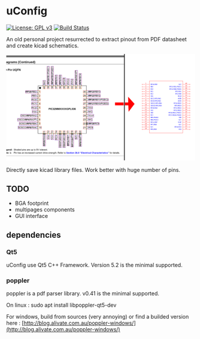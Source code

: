 # uConfig

[![License: GPL v3](https://img.shields.io/badge/License-GPL%20v3-blue.svg)](http://www.gnu.org/licenses/gpl-3.0)
[![Build Status](https://travis-ci.org/Robotips/uConfig.svg?branch=master)](https://travis-ci.org/Robotips/uConfig)

An old personal project resurrected to extract pinout from PDF datasheet and create kicad schematics.

![Screenshot](uConfig.png)

Directly save kicad library files. Work better with huge number of pins.

## TODO

- BGA footprint
- multipages components
- GUI interface

## dependencies
### Qt5

uConfig use Qt5 C++ Framework. Version 5.2 is the minimal supported.

### poppler

poppler is a pdf parser library. v0.41 is the minimal supported.

On linux :
sudo apt install libpoppler-qt5-dev

For windows, build from sources (very annoying) or find a builded version here :
[http://blog.alivate.com.au/poppler-windows/](http://blog.alivate.com.au/poppler-windows/)
